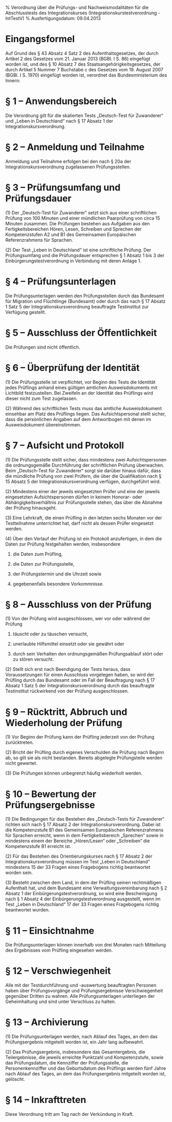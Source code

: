 % Verordnung über die Prüfungs- und Nachweismodalitäten für die Abschlusstests des Integrationskurses  (Integrationskurstestverordnung - IntTestV)
% Ausfertigungsdatum: 09.04.2013
 
# Eingangsformel

Auf Grund des § 43 Absatz 4 Satz 2 des Aufenthaltsgesetzes, der durch Artikel 2 des Gesetzes vom 21. Januar 2013 (BGBl. I S. 86) eingefügt worden ist, und des § 10 Absatz 7 des Staatsangehörigkeitsgesetzes, der durch Artikel 5 Nummer 7 Buchstabe c des Gesetzes vom 19. August 2007 (BGBl. I S. 1970) eingefügt worden ist, verordnet das Bundesministerium des Innern:

# § 1 – Anwendungsbereich

Die Verordnung gilt für die skalierten Tests „Deutsch-Test für Zuwanderer“ und „Leben in Deutschland“ nach § 17 Absatz 1 der Integrationskursverordnung.

# § 2 – Anmeldung und Teilnahme

Anmeldung und Teilnahme erfolgen bei den nach § 20a der Integrationskursverordnung zugelassenen Prüfungsstellen.

# § 3 – Prüfungsumfang und Prüfungsdauer

(1) Der „Deutsch-Test für Zuwanderer“ setzt sich aus einer schriftlichen Prüfung von 100 Minuten und einer mündlichen Paarprüfung von circa 15 Minuten zusammen. Die Prüfungen bestehen aus Aufgaben aus den Fertigkeitsbereichen Hören, Lesen, Schreiben und Sprechen der Kompetenzstufen A2 und B1 des Gemeinsamen Europäischen Referenzrahmens für Sprachen.

(2) Der Test „Leben in Deutschland“ ist eine schriftliche Prüfung. Der Prüfungsumfang und die Prüfungsdauer entsprechen § 1 Absatz 1 bis 3 der Einbürgerungstestverordnung in Verbindung mit deren Anlage 1.

# § 4 – Prüfungsunterlagen

Die Prüfungsunterlagen werden den Prüfungsstellen durch das Bundesamt für Migration und Flüchtlinge (Bundesamt) oder durch das nach § 17 Absatz 1 Satz 5 der Integrationskursverordnung beauftragte Testinstitut zur Verfügung gestellt.

# § 5 – Ausschluss der Öffentlichkeit

Die Prüfungen sind nicht öffentlich.

# § 6 – Überprüfung der Identität

(1) Die Prüfungsstelle ist verpflichtet, vor Beginn des Tests die Identität jedes Prüflings anhand eines gültigen amtlichen Ausweisdokuments mit Lichtbild festzustellen. Bei Zweifeln an der Identität des Prüflings wird dieser nicht zum Test zugelassen.

(2) Während des schriftlichen Tests muss das amtliche Ausweisdokument einsehbar am Platz des Prüflings liegen. Das Aufsichtspersonal stellt sicher, dass die persönlichen Angaben auf dem Antwortbogen mit denen im Ausweisdokument übereinstimmen.

# § 7 – Aufsicht und Protokoll

(1) Die Prüfungsstelle stellt sicher, dass mindestens zwei Aufsichtspersonen die ordnungsgemäße Durchführung der schriftlichen Prüfung überwachen. Beim „Deutsch-Test für Zuwanderer“ sorgt sie darüber hinaus dafür, dass die mündliche Prüfung von zwei Prüfern, die über die Qualifikation nach § 15 Absatz 5 der Integrationskursverordnung verfügen, durchgeführt wird.

(2) Mindestens einer der jeweils eingesetzten Prüfer und eine der jeweils eingesetzten Aufsichtspersonen dürfen in keinem Honorar- oder Abhängigkeitsverhältnis zur Prüfungsstelle stehen, das über die Abnahme der Prüfung hinausgeht.

(3) Eine Lehrkraft, die einen Prüfling in den letzten sechs Monaten vor der Testteilnahme unterrichtet hat, darf nicht als dessen Prüfer eingesetzt werden.

(4) Über den Verlauf der Prüfung ist ein Protokoll anzufertigen, in dem die Daten zur Prüfung festgehalten werden, insbesondere

1. die Daten zum Prüfling,

2. die Daten zur Prüfungsstelle,

3. der Prüfungstermin und die Uhrzeit sowie

4. gegebenenfalls besondere Vorkommnisse.

# § 8 – Ausschluss von der Prüfung

(1) Von der Prüfung wird ausgeschlossen, wer vor oder während der Prüfung

1. täuscht oder zu täuschen versucht,

2. unerlaubte Hilfsmittel einsetzt oder sie gewährt oder

3. durch sein Verhalten den ordnungsgemäßen Prüfungsablauf stört oder zu stören versucht.

(2) Stellt sich erst nach Beendigung der Tests heraus, dass Voraussetzungen für einen Ausschluss vorgelegen haben, so wird der Prüfling durch das Bundesamt oder im Fall der Beauftragung nach § 17 Absatz 1 Satz 5 der Integrationskursverordnung durch das beauftragte Testinstitut rückwirkend von der Prüfung ausgeschlossen.

# § 9 – Rücktritt, Abbruch und Wiederholung der Prüfung

(1) Vor Beginn der Prüfung kann der Prüfling jederzeit von der Prüfung zurücktreten.

(2) Bricht der Prüfling durch eigenes Verschulden die Prüfung nach Beginn ab, so gilt sie als nicht bestanden. Bereits abgelegte Prüfungsteile werden nicht gewertet.

(3) Die Prüfungen können unbegrenzt häufig wiederholt werden.

# § 10 – Bewertung der Prüfungsergebnisse

(1) Die Bedingungen für das Bestehen des „Deutsch-Tests für Zuwanderer“ richten sich nach § 17 Absatz 2 der Integrationskursverordnung. Dabei ist die Kompetenzstufe B1 des Gemeinsamen Europäischen Referenzrahmens für Sprachen erreicht, wenn in dem Fertigkeitsbereich „Sprechen“ sowie in mindestens einem der Bereiche „Hören/Lesen“ oder „Schreiben“ die Kompetenzstufe B1 erreicht ist.

(2) Für das Bestehen des Orientierungskurses nach § 17 Absatz 2 der Integrationskursverordnung müssen im Test „Leben in Deutschland“ mindestens 15 der 33 Fragen eines Fragebogens richtig beantwortet worden sein.

(3) Besteht zwischen dem Land, in dem der Prüfling seinen rechtmäßigen Aufenthalt hat, und dem Bundesamt eine Verwaltungsvereinbarung nach § 2 Absatz 1 der Einbürgerungstestverordnung, so wird eine Bescheinigung nach § 1 Absatz 4 der Einbürgerungstestverordnung ausgestellt, wenn im Test „Leben in Deutschland“ 17 der 33 Fragen eines Fragebogens richtig beantwortet wurden.

# § 11 – Einsichtnahme

Die Prüfungsunterlagen können innerhalb von drei Monaten nach Mitteilung des Ergebnisses vom Prüfling eingesehen werden.

# § 12 – Verschwiegenheit

Alle mit der Testdurchführung und -auswertung beauftragten Personen haben über Prüfungsvorgänge und Prüfungsergebnisse Verschwiegenheit gegenüber Dritten zu wahren. Alle Prüfungsunterlagen unterliegen der Geheimhaltung und sind unter Verschluss zu halten.

# § 13 – Archivierung

(1) Die Prüfungsunterlagen werden, nach Ablauf des Tages, an dem das Prüfungsergebnis mitgeteilt worden ist, ein Jahr lang aufbewahrt.

(2) Das Prüfungsergebnis, insbesondere das Gesamtergebnis, die Teilergebnisse, die jeweils erreichte Punktzahl und Kompetenzstufe, sowie das Prüfungsdatum, die Kennziffer der Prüfungsstelle, die Personenkennziffer und das Geburtsdatum des Prüflings werden fünf Jahre nach Ablauf des Tages, an dem das Prüfungsergebnis mitgeteilt worden ist, gelöscht.

# § 14 – Inkrafttreten

Diese Verordnung tritt am Tag nach der Verkündung in Kraft.
